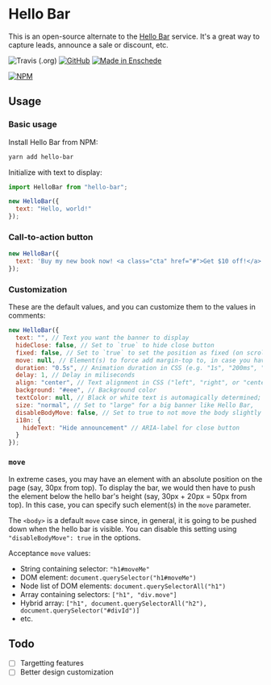 # Hello Bar

This is an open-source alternate to the [Hello Bar](https://www.hellobar.com/) service. It's a great way to capture leads, announce a sale or discount, etc.


![Travis (.org)](https://travis-ci.org/AnandChowdhary/hello-bar.svg?branch=master)
[![GitHub](https://img.shields.io/github/license/anandchowdhary/hello-bar.svg)](https://github.com/AnandChowdhary/add-to-calendar/blob/master/LICENSE)
[![Made in Enschede](https://img.shields.io/badge/made%20in-Enschede-brightgreen.svg)](https://cityofenschede.com/)

[![NPM](https://nodei.co/npm/hello-bar.png)](https://nodei.co/npm/hello-bar/)

## Usage

### Basic usage

Install Hello Bar from NPM:

```bash
yarn add hello-bar
```

Initialize with text to display:

```js
import HelloBar from "hello-bar";

new HelloBar({
  text: "Hello, world!"
});
```

### Call-to-action button

```js
new HelloBar({
  text: 'Buy my new book now! <a class="cta" href="#">Get $10 off!</a>'
});
```

### Customization

These are the default values, and you can customize them to the values in comments:

```js
new HelloBar({
  text: "", // Text you want the banner to display
  hideClose: false, // Set to `true` to hide close button
  fixed: false, // Set to `true` to set the position as fixed (on scroll)
  move: null, // Element(s) to force add margin-top to, in case you have any absolutely positioned elements
  duration: "0.5s", // Animation duration in CSS (e.g. "1s", "200ms", "none", etc.)
  delay: 1, // Delay in miliseconds
  align: "center", // Text alignment in CSS ("left", "right", or "center")
  background: "#eee", // Background color
  textColor: null, // Black or white text is automagically determined; you can specify a color if you like
  size: "normal", // Set to "large" for a big banner like Hello Bar,
  disableBodyMove: false, // Set to true to not move the body slightly down
  i18n: {
    hideText: "Hide announcement" // ARIA-label for close button
  }
});
```

### `move`

In extreme cases, you may have an element with an absolute position on the page (say, 30px from top). To display the bar, we would then have to push the element below the hello bar's height (say, 30px + 20px = 50px from top). In this case, you can specify such element(s) in the `move` parameter.

The `<body>` is a default `move` case since, in general, it is going to be pushed down when the hello bar is visible. You can disable this setting using `"disableBodyMove": true` in the options.

Acceptance `move` values:

- String containing selector: `"h1#moveMe"`
- DOM element: `document.querySelector("h1#moveMe")`
- Node list of DOM elements: `document.querySelectorAll("h1")`
- Array containing selectors: `["h1", "div.move"]`
- Hybrid array: `["h1", document.querySelectorAll("h2"), document.querySelector("#divId")]`
- etc.

## Todo
- [ ] Targetting features
- [ ] Better design customization
